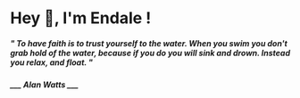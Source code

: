 <h1 title="head"> Hey 👋, I'm Endale !</h1>

**<h5><i>" To have faith is to trust yourself to the water. When you swim you don't grab hold of the water, because if you do you will sink and drown. Instead you relax, and float. "</i></h5>**

*<b>___ Alan Watts ___</b>*
